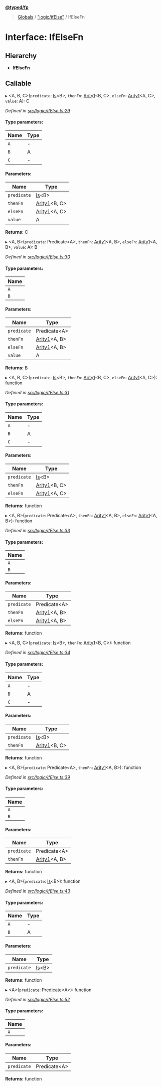 **[@typed/fp](../README.md)**

> [Globals](../globals.md) / ["logic/ifElse"](../modules/_logic_ifelse_.md) / IfElseFn

# Interface: IfElseFn

## Hierarchy

* **IfElseFn**

## Callable

▸ \<A, B, C>(`predicate`: [Is](../modules/_logic_types_.md#is)\<B>, `thenFn`: [Arity1](../modules/_common_types_.md#arity1)\<B, C>, `elseFn`: [Arity1](../modules/_common_types_.md#arity1)\<A, C>, `value`: A): C

*Defined in [src/logic/ifElse.ts:29](https://github.com/TylorS/typed-fp/blob/f27ba3e/src/logic/ifElse.ts#L29)*

#### Type parameters:

Name | Type |
------ | ------ |
`A` | - |
`B` | A |
`C` | - |

#### Parameters:

Name | Type |
------ | ------ |
`predicate` | [Is](../modules/_logic_types_.md#is)\<B> |
`thenFn` | [Arity1](../modules/_common_types_.md#arity1)\<B, C> |
`elseFn` | [Arity1](../modules/_common_types_.md#arity1)\<A, C> |
`value` | A |

**Returns:** C

▸ \<A, B>(`predicate`: Predicate\<A>, `thenFn`: [Arity1](../modules/_common_types_.md#arity1)\<A, B>, `elseFn`: [Arity1](../modules/_common_types_.md#arity1)\<A, B>, `value`: A): B

*Defined in [src/logic/ifElse.ts:30](https://github.com/TylorS/typed-fp/blob/f27ba3e/src/logic/ifElse.ts#L30)*

#### Type parameters:

Name |
------ |
`A` |
`B` |

#### Parameters:

Name | Type |
------ | ------ |
`predicate` | Predicate\<A> |
`thenFn` | [Arity1](../modules/_common_types_.md#arity1)\<A, B> |
`elseFn` | [Arity1](../modules/_common_types_.md#arity1)\<A, B> |
`value` | A |

**Returns:** B

▸ \<A, B, C>(`predicate`: [Is](../modules/_logic_types_.md#is)\<B>, `thenFn`: [Arity1](../modules/_common_types_.md#arity1)\<B, C>, `elseFn`: [Arity1](../modules/_common_types_.md#arity1)\<A, C>): function

*Defined in [src/logic/ifElse.ts:31](https://github.com/TylorS/typed-fp/blob/f27ba3e/src/logic/ifElse.ts#L31)*

#### Type parameters:

Name | Type |
------ | ------ |
`A` | - |
`B` | A |
`C` | - |

#### Parameters:

Name | Type |
------ | ------ |
`predicate` | [Is](../modules/_logic_types_.md#is)\<B> |
`thenFn` | [Arity1](../modules/_common_types_.md#arity1)\<B, C> |
`elseFn` | [Arity1](../modules/_common_types_.md#arity1)\<A, C> |

**Returns:** function

▸ \<A, B>(`predicate`: Predicate\<A>, `thenFn`: [Arity1](../modules/_common_types_.md#arity1)\<A, B>, `elseFn`: [Arity1](../modules/_common_types_.md#arity1)\<A, B>): function

*Defined in [src/logic/ifElse.ts:33](https://github.com/TylorS/typed-fp/blob/f27ba3e/src/logic/ifElse.ts#L33)*

#### Type parameters:

Name |
------ |
`A` |
`B` |

#### Parameters:

Name | Type |
------ | ------ |
`predicate` | Predicate\<A> |
`thenFn` | [Arity1](../modules/_common_types_.md#arity1)\<A, B> |
`elseFn` | [Arity1](../modules/_common_types_.md#arity1)\<A, B> |

**Returns:** function

▸ \<A, B, C>(`predicate`: [Is](../modules/_logic_types_.md#is)\<B>, `thenFn`: [Arity1](../modules/_common_types_.md#arity1)\<B, C>): function

*Defined in [src/logic/ifElse.ts:34](https://github.com/TylorS/typed-fp/blob/f27ba3e/src/logic/ifElse.ts#L34)*

#### Type parameters:

Name | Type |
------ | ------ |
`A` | - |
`B` | A |
`C` | - |

#### Parameters:

Name | Type |
------ | ------ |
`predicate` | [Is](../modules/_logic_types_.md#is)\<B> |
`thenFn` | [Arity1](../modules/_common_types_.md#arity1)\<B, C> |

**Returns:** function

▸ \<A, B>(`predicate`: Predicate\<A>, `thenFn`: [Arity1](../modules/_common_types_.md#arity1)\<A, B>): function

*Defined in [src/logic/ifElse.ts:39](https://github.com/TylorS/typed-fp/blob/f27ba3e/src/logic/ifElse.ts#L39)*

#### Type parameters:

Name |
------ |
`A` |
`B` |

#### Parameters:

Name | Type |
------ | ------ |
`predicate` | Predicate\<A> |
`thenFn` | [Arity1](../modules/_common_types_.md#arity1)\<A, B> |

**Returns:** function

▸ \<A, B>(`predicate`: [Is](../modules/_logic_types_.md#is)\<B>): function

*Defined in [src/logic/ifElse.ts:43](https://github.com/TylorS/typed-fp/blob/f27ba3e/src/logic/ifElse.ts#L43)*

#### Type parameters:

Name | Type |
------ | ------ |
`A` | - |
`B` | A |

#### Parameters:

Name | Type |
------ | ------ |
`predicate` | [Is](../modules/_logic_types_.md#is)\<B> |

**Returns:** function

▸ \<A>(`predicate`: Predicate\<A>): function

*Defined in [src/logic/ifElse.ts:52](https://github.com/TylorS/typed-fp/blob/f27ba3e/src/logic/ifElse.ts#L52)*

#### Type parameters:

Name |
------ |
`A` |

#### Parameters:

Name | Type |
------ | ------ |
`predicate` | Predicate\<A> |

**Returns:** function
